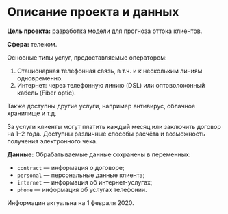 # Описание проекта и данных

**Цель проекта:** разработка модели для прогноза оттока клиентов.

**Сфера:** телеком.

Основные типы услуг, предоставляемые оператором:

1. Стационарная телефонная связь, в т.ч. и к нескольким линиям одновременно.
2. Интернет: через телефонную линию (DSL) или оптоволоконный кабель (Fiber optic).  

Также доступны другие услуги, например антивирус, облачное хранилище и т.д.

За услуги клиенты могут платить каждый месяц или заключить договор на 1–2 года. Доступны различные способы расчёта и возможность получения электронного чека.


**Данные:**
Обрабатываемые данные сохранены в переменных:
- `contract` — информация о договоре;
- `personal` — персональные данные клиента;
- `internet` — информация об интернет-услугах;
- `phone` — информация об услугах телефонии.

Информация актуальна на 1 февраля 2020.
